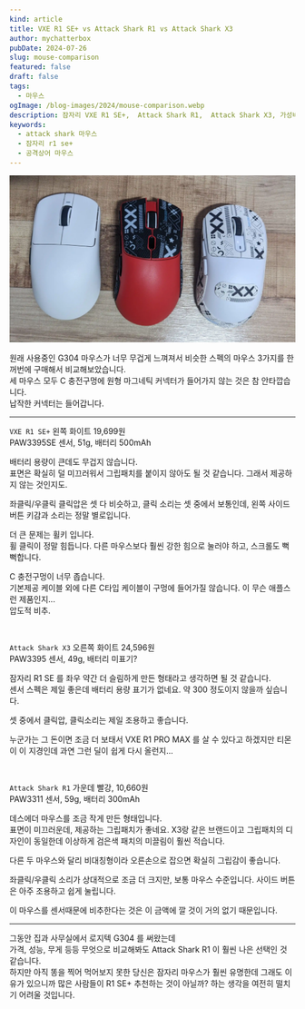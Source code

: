 ```yaml
---
kind: article
title: VXE R1 SE+ vs Attack Shark R1 vs Attack Shark X3
author: mychatterbox
pubDate: 2024-07-26
slug: mouse-comparison
featured: false
draft: false
tags:
  - 마우스
ogImage: /blog-images/2024/mouse-comparison.webp
description: 잠자리 VXE R1 SE+,  Attack Shark R1,  Attack Shark X3, 가성비 마우스 3개를 동시에 구매, 사용해봤습니다.
keywords:
  - attack shark 마우스
  - 잠자리 r1 se+
  - 공격상어 마우스
---
```


![마우스](../../assets/blog-images/2024/mouse-comparison.webp)

원래 사용중인 G304 마우스가 너무 무겁게 느껴져서 비슷한 스펙의 마우스 3가지를 한꺼번에 구매해서 비교해보았습니다.  
세 마우스 모두 C 충전구멍에 원형 마그네틱 커넥터가 들어가지 않는 것은 참 안타깝습니다.  
납작한 커넥터는 들어갑니다.

<hr>

`VXE R1 SE+` 왼쪽 화이트 19,699원  
PAW3395SE 센서, 51g, 배터리 500mAh

배터리 용량이 큰데도 무겁지 않습니다.  
표면은 확실히 덜 미끄러워서 그립패치를 붙이지 않아도 될 것 같습니다. 그래서 제공하지 않는 것인지도.

좌클릭/우클릭 클릭압은 셋 다 비슷하고, 클릭 소리는 셋 중에서 보통인데, 왼쪽 사이드 버튼 키감과 소리는 정말 별로입니다.

더 큰 문제는 휠키 입니다.  
휠 클릭이 정말 힘듭니다. 다른 마우스보다 훨씬 강한 힘으로 눌러야 하고, 스크롤도 뻑뻑합니다.

C 충전구멍이 너무 좁습니다.  
기본제공 케이블 외에 다른 C타입 케이블이 구멍에 들어가질 않습니다. 이 무슨 애플스런 제품인지...  
압도적 비추.

<br>

`Attack Shark X3` 오른쪽 화이트 24,596원  
PAW3395 센서, 49g, 배터리 미표기?

잠자리 R1 SE 를 좌우 약간 더 슬림하게 만든 형태라고 생각하면 될 것 같습니다.  
센서 스펙은 제일 좋은데 배터리 용량 표기가 없네요. 약 300 정도이지 않을까 싶습니다.

셋 중에서 클릭압, 클릭소리는 제일 조용하고 좋습니다.

누군가는 그 돈이면 조금 더 보태서 VXE R1 PRO MAX 를 살 수 있다고 하겠지만 티몬이 이 지경인데 과연 그런 딜이 쉽게 다시 올런지...

<br>

`Attack Shark R1` 가운데 빨강, 10,660원  
PAW3311 센서, 59g, 배터리 300mAh

데스에더 마우스를 조금 작게 만든 형태입니다.  
표면이 미끄러운데, 제공하는 그립패치가 좋네요. X3랑 같은 브랜드이고 그립패치의 디자인이 동일한데 이상하게 검은색 패치의 미끌림이 훨씬 적습니다.

다른 두 마우스와 달리 비대칭형이라 오른손으로 잡으면 확실히 그립감이 좋습니다.

좌클릭/우클릭 소리가 상대적으로 조금 더 크지만, 보통 마우스 수준입니다. 사이드 버튼은 아주 조용하고 쉽게 눌립니다.

이 마우스를 센서때문에 비추한다는 것은 이 금액에 깔 것이 거의 없기 때문입니다.

<hr>

그동안 집과 사무실에서 로지텍 G304 를 써왔는데  
가격, 성능, 무게 등등 무엇으로 비교해봐도 Attack Shark R1 이 훨씬 나은 선택인 것 같습니다.  
하지만 아직 똥을 찍어 먹어보지 못한 당신은 잠자리 마우스가 훨씬 유명한데 그래도 이유가 있으니까 많은 사람들이 R1 SE+ 추천하는 것이 아닐까? 하는 생각을 여전히 떨치기 어려울 것입니다.
